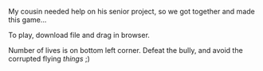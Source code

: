 My cousin needed help on his senior project, so we got together and made this game...

To play, download file and drag in browser.

Number of lives is on bottom left corner. 
Defeat the bully, and avoid the corrupted flying *things* ;)
